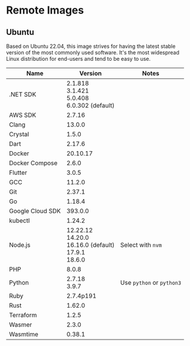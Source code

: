 # Remote Images

## Ubuntu

Based on Ubuntu 22.04, this image strives for having the latest stable version of the most commonly used software. It's the most widespread Linux distribution for end-users and tend to be easy to use.

<!-- BEGIN GENERATED SECTION: ubuntu -->

| Name | Version | Notes |
| ---- | ------- | ----- |
| .NET SDK | 2.1.818<br>3.1.421<br>5.0.408<br>6.0.302 (default) |
| AWS SDK | 2.7.16 |
| Clang | 13.0.0 |
| Crystal | 1.5.0 |
| Dart | 2.17.6 |
| Docker | 20.10.17 |
| Docker Compose | 2.6.0 |
| Flutter | 3.0.5 |
| GCC | 11.2.0 |
| Git | 2.37.1 |
| Go | 1.18.4 |
| Google Cloud SDK | 393.0.0 |
| kubectl | 1.24.2 |
| Node.js | 12.22.12<br>14.20.0<br>16.16.0 (default)<br>17.9.1<br>18.6.0 | Select with `nvm` |
| PHP | 8.0.8 |
| Python | 2.7.18<br>3.9.7 | Use `python` or `python3` |
| Ruby | 2.7.4p191 |
| Rust | 1.62.0 |
| Terraform | 1.2.5 |
| Wasmer | 2.3.0 |
| Wasmtime | 0.38.1 |

<!-- END GENERATED SECTION: ubuntu -->
